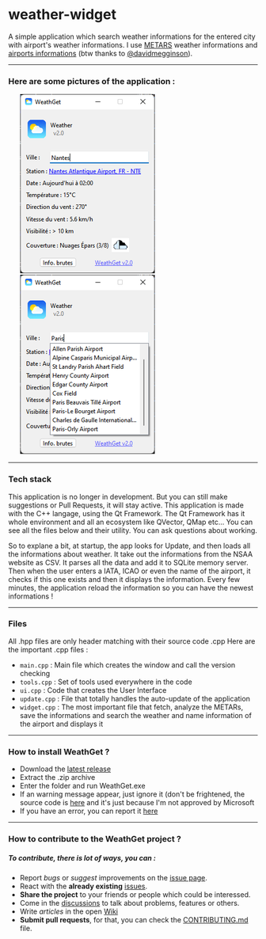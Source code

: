 # weather-widget
 A simple application which search weather informations for the entered city with airport's weather informations.
 I use [METARS](https://aviationweather-cprk.ncep.noaa.gov/adds/dataserver_current/current/metars.cache.csv) weather informations and [airports informations](https://github.com/davidmegginson/ourairports-data) (btw thanks to [@davidmegginson](https://github.com/davidmegginson)).
<hr />

### Here are some pictures of the application : 
<ol>
    <img src="https://github.com/Mysterious-Developers/weather-widget/blob/78ee06931ab0126b622a7380adc2fdd5bfb703d5/img/image0.png">
    <img src="https://github.com/Mysterious-Developers/weather-widget/blob/78ee06931ab0126b622a7380adc2fdd5bfb703d5/img/image1.png">
</ol>

<hr />

### Tech stack

This application is no longer in development. But you can still make suggestions or Pull Requests, it will stay active.
This application is made with the C++ langage, using the Qt Framework.
The Qt Framework has it whole environment and all an ecosystem like QVector, QMap etc...
You can see all the files below and their utility. You can ask questions about working.

So to explane a bit, at startup, the app looks for Update, and then loads all the informations about weather.
It take out the informations from the NSAA website as CSV. It parses all the data and add it to SQLite memory server.
Then when the user enters a IATA, ICAO or even the name of the airport, it checks if this one exists and then it displays the information. Every few minutes, the application reload the information so you can have the newest informations !

<hr />


### Files

All .hpp files are only header matching with their source code .cpp
Here are the important .cpp files : 

- `main.cpp` : Main file which creates the window and call the version checking
- `tools.cpp` : Set of tools used everywhere in the code
- `ui.cpp` : Code that creates the User Interface
- `update.cpp` : File that totally handles the auto-update of the application
- `widget.cpp` : The most important file that fetch, analyze the METARs, save the informations and search the weather and name information of the airport and displays it


<hr />

### How to install WeathGet ?

* Download the [latest release](https://github.com/mysterious-Developers/weather-widget/releases/latest)
* Extract the .zip archive
* Enter the folder and run WeathGet.exe
* If an warning message appear, just ignore it (don't be frightened, the source code is [here](https://github.com/Mysterious-Developers/weather-widget) and it's just because I'm not approved by Microsoft
* If you have an error, you can report it [here](https://github.com/Mysterious-Developers/weather-widget/issues)

<hr />

### How to contribute to the WeathGet project ?

##### To contribute, there is lot of ways, you can : 

* Report *bugs* or *suggest* improvements on the [issue page](https://github.com/Mysterious-Developers/weather-widget/issues).
* React with the **already existing** [issues](https://github.com/Mysterious-Developers/weather-widget/issues).
* **Share the project** to your friends or people which could be interessed.
* Come in the [discussions](https://github.com/Mysterious-Developers/weather-widget/discussions) to talk about problems, features or others.
* Write *articles* in the open [Wiki](https://github.com/Mysterious-Developers/weather-widget/wiki)
* **Submit pull requests**, for that, you can check the [CONTRIBUTING.md](https://github.com/Mysterious-Developers/weather-widget/blob/main/CONTRIBUTING.md) file.
